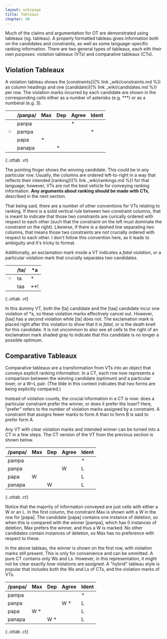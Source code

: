```yaml
---
layout: wikipage
title: Tableaux
chapter: 40
---
```


Much of the claims and argumentation for OT are demonstrated using tableaux (sg. tableau). A properly formatted tableau gives information both on the candidates and constraints, as well as some language-specific ranking information. There are two general types of tableaux, each eith their own purposes: violation tableaux (VTs) and comparative tableaux (CTs). 

## Violation Tableaux

A violation tableau shows the [constraints]({% link _wiki/constraints.md %}) as column headings and one [candidate]({% link _wiki/candidates.md %}) per row. The violation marks incurred by each candidate are shown in the corresponding cells either as a number of asterisks (e.g. ***) or as a numberal (e.g. 3). 

|         | /panpa/ | Max | Dep | Agree | Ident |
| ------- | ------- | --- | --- | ----- | ----- |
|         | panpa   |     |     | *     |       |
| &#9758; | pampa   |     |     |       | *     |
|         | papa    | *   |     |       |       |
|         | panapa  |     | *   |       |       |
{:.ottab .vt}

The pointing finger shows the winning candidate. This could be in any particular row. Usually, the columns are ordered left-to-right in a way that reflects their intended [ranking]({% link _wiki/rankings.md %}) for that language; however, VTs are not the best vehicle for conveying ranking information. **Any arguments about ranking should be made with CTs**, described in the next section. 

That being said, there are a number of other conventions for VTs relating to ranking. If there is a solid vertical rule between two constraint columns, that is meant to indicate that those two constraints are curically ordered with respect to each other (such that the constraint on the left must dominate the constraint on the right). Likewise, if there is a dashed line separating two columns, that means those two constraints are *not* crucially ordered with respect to each other. I don't follow this convention here, as it leads to ambiguity and it's tricky to format.

Additionally, an exclamation mark inside a VT indicates a *fatal violation*, or a particular violation mark that crucially separates two candidates. 

|         | /ta/ | *a    |
| ------- | ---- | ----- |
| &#9758; | ta   | \*    |
|         | taa  | \*\*! |
{:.ottab .vt}

In this dummy VT, both the [ta] candidate and the [taa] candidate incur one violation of \*a, so these violation marks effectively cancel out. However, [taa] has a second violation while [ta] does not. The exclamation mark is placed right after this violation to show that it is *fatal*, or is the death knell for this candidate. It is not uncommon to also see all cells to the right of an exclamation mark shaded gray to indicate that this candidate is no longer a possible optimum.

## Comparative Tableaux

Comparative tableaux are a transformation from VTs into an object that conveys explicit ranking information. In a CT, each row now represents a comparison between the winning candidate (optimum) and a particular loser, or a W~L pair. (The tilde in this context indicates that two forms are being explicitly compared.)

Instead of violation counts, the crucial information in a CT is now: does a particular constraint prefer the winner, or does it prefer the loser? Here, "prefer" refers to the number of violation marks assigned by a constraint. A constraint that assigns fewer marks to form A than to form B is said to prefer form A. 

Any VT with clear violation marks and intended winner can be turned into a CT in a few steps. The CT version of the VT from the previous section is shown below.

| /panpa/ | Max | Dep | Agree | Ident |
| ------- | --- | --- | ----- | ----- |
| pampa   |     |     |       | *     |
| panpa   |     |     | W     | L     |
| papa    | W   |     |       | L     |
| panapa  |     | W   |       | L     |
{:.ottab .ct}

Notice that the majority of information conveyed are just cells with either a W or an L. In the first column, the constraint Max is shown with a W in the row for [papa]. The candidate [papa] contains one instance of deletion, so when this is compared with the winner [pampa], which has 0 instances of deletion, Max prefers the winner, and thus a W is marked. No other candidates contain instances of deletion, so Max has no preference with respect to these. 

In the above tableau, the winner is shown on the first row, with violation marks still present. This is only for convenience and can be ommitted. A pure CT contains only Ws and Ls. However, in this representation, it might not be clear exactly *how* violations are assigned. A "hybrid" tableau style is popular that includes both the Ws and Ls of CTs, and the violation marks of VTs.

| /panpa/ | Max   | Dep  | Agree  | Ident |
| ------- | ----- | ---- | ------ | ----- |
| pampa   |       |      |        | \*    |
| panpa   |       |      | W   \* | L     |
| papa    | W  \* |      |        | L     |
| panapa  |       | W \* |        | L     |
{:.ottab .ct}